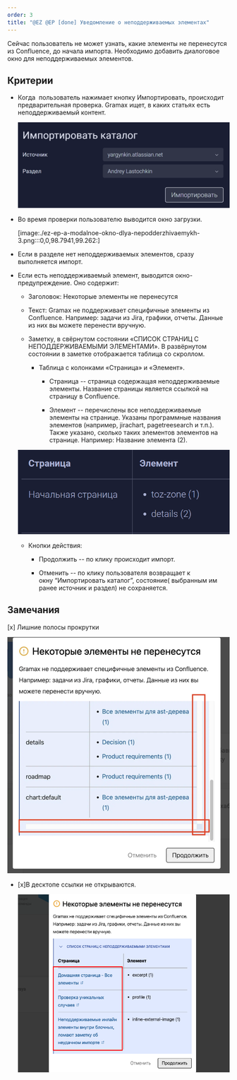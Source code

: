 ```yaml
---
order: 3
title: "@EZ @EP [done] Уведомление о неподдерживаемых элементах"
---
```


Сейчас пользователь не может узнать, какие элементы не перенесутся из Confluence, до начала импорта. Необходимо добавить диалоговое окно для неподдерживаемых элементов.

## Критерии

-  Когда  пользователь нажимает кнопку Импортировать, происходит предварительная проверка. Gramax ищет, в каких статьях есть неподдерживаемый контент.

   ![](./ez-ep-a-modalnoe-okno-dlya-nepodderzhivaemykh.png)

-  Во время проверки  пользователю выводится окно загрузки.

   [image:./ez-ep-a-modalnoe-okno-dlya-nepodderzhivaemykh-3.png:::0,0,98.7941,99.262:]

-  Если в разделе нет неподдерживаемых элементов, сразу выполняется импорт.

-  Если есть неподдерживаемый элемент, выводится окно-предупреждение. Оно содержит:

   -  Заголовок: Некоторые элементы не перенесутся

   -  Текст: Gramax не поддерживает специфичные элементы из Confluence. Например: задачи из Jira, графики, отчеты. Данные из них вы можете перенести вручную.

   -  Заметку, в свёрнутом состоянии «СПИСОК СТРАНИЦ С НЕПОДДЕРЖИВАЕМЫМИ ЭЛЕМЕНТАМИ». В развёрнутом состоянии в заметке отображается таблица со скроллом.

      -  Таблица с колонками «Страница» и «Элемент».

         -  Страница -- страница содержащая неподдерживаемые элементы. Название страницы является ссылкой на страницу в Confluence.

         -  Элемент -- перечислены все неподдерживаемые элементы на странице. Указаны программные названия элементов (например, jirachart, pagetreesearch и т.п.). Также указано, сколько таких элементов элементов на странице. Например: Название элемента (2).

   ![](./ez-ep-a-modalnoe-okno-dlya-nepodderzhivaemykh-6.png)

   -  Кнопки действия:

      -  Продолжить -- по клику происходит импорт.

      -  Отменить -- по клику  пользователя возвращает к окну “Импортировать каталог”, состояние( выбранным им ранее источник и раздел) не сохраняется.

## Замечания

\[x\] Лишние полосы прокрутки

![](./ez-ep-a-modalnoe-okno-dlya-nepodderzhivaemykh-5.png)

-  \[x\]В десктопе ссылки не открываются.

   ![](./ez-ep-a-modalnoe-okno-dlya-nepodderzhivaemykh-2.png)
